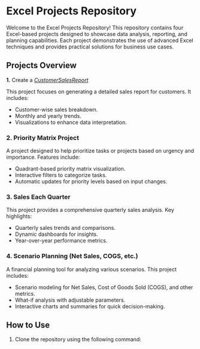 # Excel Projects Repository

Welcome to the Excel Projects Repository! This repository contains four Excel-based projects designed to showcase data analysis, reporting, and planning capabilities. Each project demonstrates the use of advanced Excel techniques and provides practical solutions for business use cases.

## Projects Overview

 **1.** Create a _[CustomerSalesReport](https://github.com/KirandeepMarala/Excel-Sales_Analysis/blob/main/Customer%20Performance%20Report.pdf)_ 

This project focuses on generating a detailed sales report for customers. It includes:
* Customer-wise sales breakdown.
* Monthly and yearly trends.
* Visualizations to enhance data interpretation.

### 2. **Priority Matrix Project**
A project designed to help prioritize tasks or projects based on urgency and importance. Features include:
* Quadrant-based priority matrix visualization.
* Interactive filters to categorize tasks.
* Automatic updates for priority levels based on input changes.

### 3. **Sales Each Quarter**
This project provides a comprehensive quarterly sales analysis. Key highlights:
* Quarterly sales trends and comparisons.
* Dynamic dashboards for insights.
* Year-over-year performance metrics.

### 4. **Scenario Planning (Net Sales, COGS, etc.)**
A financial planning tool for analyzing various scenarios. This project includes:
* Scenario modeling for Net Sales, Cost of Goods Sold (COGS), and other metrics.
* What-if analysis with adjustable parameters.
* Interactive charts and summaries for quick decision-making.

## How to Use
1. Clone the repository using the following command:
